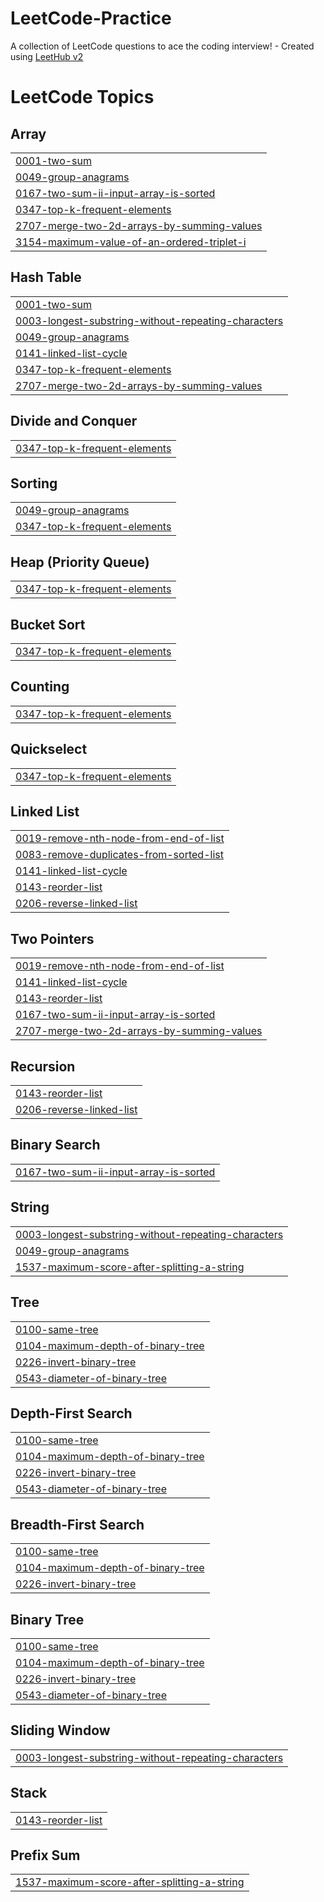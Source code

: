 # LeetCode-Practice
A collection of LeetCode questions to ace the coding interview! - Created using [LeetHub v2](https://github.com/arunbhardwaj/LeetHub-2.0)

<!---LeetCode Topics Start-->
# LeetCode Topics
## Array
|  |
| ------- |
| [0001-two-sum](https://github.com/LiamBrem/LeetCode-Practice/tree/master/0001-two-sum) |
| [0049-group-anagrams](https://github.com/LiamBrem/LeetCode-Practice/tree/master/0049-group-anagrams) |
| [0167-two-sum-ii-input-array-is-sorted](https://github.com/LiamBrem/LeetCode-Practice/tree/master/0167-two-sum-ii-input-array-is-sorted) |
| [0347-top-k-frequent-elements](https://github.com/LiamBrem/LeetCode-Practice/tree/master/0347-top-k-frequent-elements) |
| [2707-merge-two-2d-arrays-by-summing-values](https://github.com/LiamBrem/LeetCode-Practice/tree/master/2707-merge-two-2d-arrays-by-summing-values) |
| [3154-maximum-value-of-an-ordered-triplet-i](https://github.com/LiamBrem/LeetCode-Practice/tree/master/3154-maximum-value-of-an-ordered-triplet-i) |
## Hash Table
|  |
| ------- |
| [0001-two-sum](https://github.com/LiamBrem/LeetCode-Practice/tree/master/0001-two-sum) |
| [0003-longest-substring-without-repeating-characters](https://github.com/LiamBrem/LeetCode-Practice/tree/master/0003-longest-substring-without-repeating-characters) |
| [0049-group-anagrams](https://github.com/LiamBrem/LeetCode-Practice/tree/master/0049-group-anagrams) |
| [0141-linked-list-cycle](https://github.com/LiamBrem/LeetCode-Practice/tree/master/0141-linked-list-cycle) |
| [0347-top-k-frequent-elements](https://github.com/LiamBrem/LeetCode-Practice/tree/master/0347-top-k-frequent-elements) |
| [2707-merge-two-2d-arrays-by-summing-values](https://github.com/LiamBrem/LeetCode-Practice/tree/master/2707-merge-two-2d-arrays-by-summing-values) |
## Divide and Conquer
|  |
| ------- |
| [0347-top-k-frequent-elements](https://github.com/LiamBrem/LeetCode-Practice/tree/master/0347-top-k-frequent-elements) |
## Sorting
|  |
| ------- |
| [0049-group-anagrams](https://github.com/LiamBrem/LeetCode-Practice/tree/master/0049-group-anagrams) |
| [0347-top-k-frequent-elements](https://github.com/LiamBrem/LeetCode-Practice/tree/master/0347-top-k-frequent-elements) |
## Heap (Priority Queue)
|  |
| ------- |
| [0347-top-k-frequent-elements](https://github.com/LiamBrem/LeetCode-Practice/tree/master/0347-top-k-frequent-elements) |
## Bucket Sort
|  |
| ------- |
| [0347-top-k-frequent-elements](https://github.com/LiamBrem/LeetCode-Practice/tree/master/0347-top-k-frequent-elements) |
## Counting
|  |
| ------- |
| [0347-top-k-frequent-elements](https://github.com/LiamBrem/LeetCode-Practice/tree/master/0347-top-k-frequent-elements) |
## Quickselect
|  |
| ------- |
| [0347-top-k-frequent-elements](https://github.com/LiamBrem/LeetCode-Practice/tree/master/0347-top-k-frequent-elements) |
## Linked List
|  |
| ------- |
| [0019-remove-nth-node-from-end-of-list](https://github.com/LiamBrem/LeetCode-Practice/tree/master/0019-remove-nth-node-from-end-of-list) |
| [0083-remove-duplicates-from-sorted-list](https://github.com/LiamBrem/LeetCode-Practice/tree/master/0083-remove-duplicates-from-sorted-list) |
| [0141-linked-list-cycle](https://github.com/LiamBrem/LeetCode-Practice/tree/master/0141-linked-list-cycle) |
| [0143-reorder-list](https://github.com/LiamBrem/LeetCode-Practice/tree/master/0143-reorder-list) |
| [0206-reverse-linked-list](https://github.com/LiamBrem/LeetCode-Practice/tree/master/0206-reverse-linked-list) |
## Two Pointers
|  |
| ------- |
| [0019-remove-nth-node-from-end-of-list](https://github.com/LiamBrem/LeetCode-Practice/tree/master/0019-remove-nth-node-from-end-of-list) |
| [0141-linked-list-cycle](https://github.com/LiamBrem/LeetCode-Practice/tree/master/0141-linked-list-cycle) |
| [0143-reorder-list](https://github.com/LiamBrem/LeetCode-Practice/tree/master/0143-reorder-list) |
| [0167-two-sum-ii-input-array-is-sorted](https://github.com/LiamBrem/LeetCode-Practice/tree/master/0167-two-sum-ii-input-array-is-sorted) |
| [2707-merge-two-2d-arrays-by-summing-values](https://github.com/LiamBrem/LeetCode-Practice/tree/master/2707-merge-two-2d-arrays-by-summing-values) |
## Recursion
|  |
| ------- |
| [0143-reorder-list](https://github.com/LiamBrem/LeetCode-Practice/tree/master/0143-reorder-list) |
| [0206-reverse-linked-list](https://github.com/LiamBrem/LeetCode-Practice/tree/master/0206-reverse-linked-list) |
## Binary Search
|  |
| ------- |
| [0167-two-sum-ii-input-array-is-sorted](https://github.com/LiamBrem/LeetCode-Practice/tree/master/0167-two-sum-ii-input-array-is-sorted) |
## String
|  |
| ------- |
| [0003-longest-substring-without-repeating-characters](https://github.com/LiamBrem/LeetCode-Practice/tree/master/0003-longest-substring-without-repeating-characters) |
| [0049-group-anagrams](https://github.com/LiamBrem/LeetCode-Practice/tree/master/0049-group-anagrams) |
| [1537-maximum-score-after-splitting-a-string](https://github.com/LiamBrem/LeetCode-Practice/tree/master/1537-maximum-score-after-splitting-a-string) |
## Tree
|  |
| ------- |
| [0100-same-tree](https://github.com/LiamBrem/LeetCode-Practice/tree/master/0100-same-tree) |
| [0104-maximum-depth-of-binary-tree](https://github.com/LiamBrem/LeetCode-Practice/tree/master/0104-maximum-depth-of-binary-tree) |
| [0226-invert-binary-tree](https://github.com/LiamBrem/LeetCode-Practice/tree/master/0226-invert-binary-tree) |
| [0543-diameter-of-binary-tree](https://github.com/LiamBrem/LeetCode-Practice/tree/master/0543-diameter-of-binary-tree) |
## Depth-First Search
|  |
| ------- |
| [0100-same-tree](https://github.com/LiamBrem/LeetCode-Practice/tree/master/0100-same-tree) |
| [0104-maximum-depth-of-binary-tree](https://github.com/LiamBrem/LeetCode-Practice/tree/master/0104-maximum-depth-of-binary-tree) |
| [0226-invert-binary-tree](https://github.com/LiamBrem/LeetCode-Practice/tree/master/0226-invert-binary-tree) |
| [0543-diameter-of-binary-tree](https://github.com/LiamBrem/LeetCode-Practice/tree/master/0543-diameter-of-binary-tree) |
## Breadth-First Search
|  |
| ------- |
| [0100-same-tree](https://github.com/LiamBrem/LeetCode-Practice/tree/master/0100-same-tree) |
| [0104-maximum-depth-of-binary-tree](https://github.com/LiamBrem/LeetCode-Practice/tree/master/0104-maximum-depth-of-binary-tree) |
| [0226-invert-binary-tree](https://github.com/LiamBrem/LeetCode-Practice/tree/master/0226-invert-binary-tree) |
## Binary Tree
|  |
| ------- |
| [0100-same-tree](https://github.com/LiamBrem/LeetCode-Practice/tree/master/0100-same-tree) |
| [0104-maximum-depth-of-binary-tree](https://github.com/LiamBrem/LeetCode-Practice/tree/master/0104-maximum-depth-of-binary-tree) |
| [0226-invert-binary-tree](https://github.com/LiamBrem/LeetCode-Practice/tree/master/0226-invert-binary-tree) |
| [0543-diameter-of-binary-tree](https://github.com/LiamBrem/LeetCode-Practice/tree/master/0543-diameter-of-binary-tree) |
## Sliding Window
|  |
| ------- |
| [0003-longest-substring-without-repeating-characters](https://github.com/LiamBrem/LeetCode-Practice/tree/master/0003-longest-substring-without-repeating-characters) |
## Stack
|  |
| ------- |
| [0143-reorder-list](https://github.com/LiamBrem/LeetCode-Practice/tree/master/0143-reorder-list) |
## Prefix Sum
|  |
| ------- |
| [1537-maximum-score-after-splitting-a-string](https://github.com/LiamBrem/LeetCode-Practice/tree/master/1537-maximum-score-after-splitting-a-string) |
<!---LeetCode Topics End-->